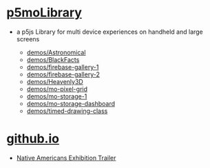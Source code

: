 # [p5moLibrary](https://github.com/molab-itp/p5moLibrary)

- a p5js Library for multi device experiences on handheld and large screens

  - [demos/Astronomical](demos/Astronomical?v=39)
  - [demos/BlackFacts](demos/BlackFacts?v=39)
  - [demos/firebase-gallery-1](demos/firebase-gallery-1/)
  - [demos/firebase-gallery-2](demos/firebase-gallery-2)
  - [demos/Heavenly3D](demos/Heavenly3D?v=39)
  - [demos/mo-pixel-grid](demos/mo-pixel-grid?v=39)
  - [demos/mo-storage-1](demos/mo-storage-1)
  - [demos/mo-storage-dashboard](demos/mo-storage-dashboard?v=39)
  - [demos/timed-drawing-class](demos/timed-drawing-class)

# [github.io](https://molab-itp.github.io/p5moLibrary/src?v=39)

- [Native Americans Exhibition Trailer](demos/BlackFacts?playlist=hpjNGTYvpxw)

<!--
# https://www.youtube.com/watch?v=hpjNGTYvpxw
# The Land Carries Our Ancestors: Contemporary Art by Native Americans Exhibition Trailer
 -->
